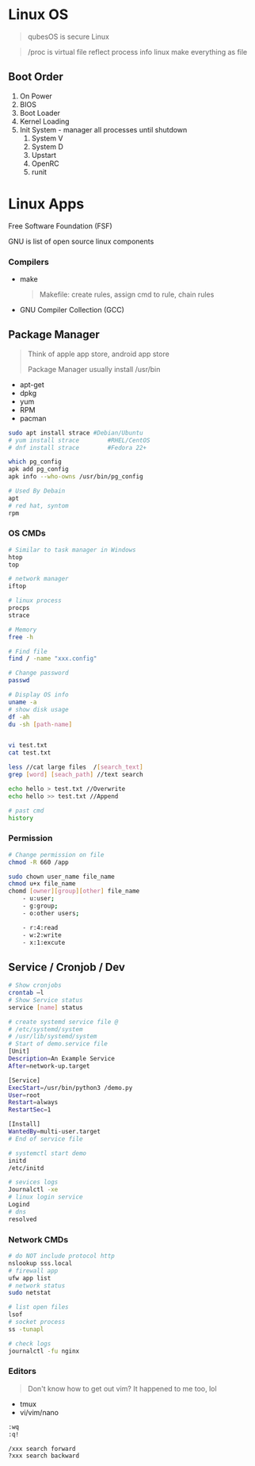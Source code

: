 # Linux OS 
> qubesOS is secure Linux 

> /proc is virtual file reflect process info
linux make everything as file

## Boot Order
1. On Power
2. BIOS
3. Boot Loader
4. Kernel Loading
5. Init System - manager all processes until shutdown
   1. System V
   2. System D
   3. Upstart
   4. OpenRC
   5. runit

# Linux Apps

Free Software Foundation (FSF) 

GNU is list of open source linux components

### Compilers
- make
  > Makefile: create rules, assign cmd to rule, chain rules
- GNU Compiler Collection (GCC)


## Package Manager 
> Think of apple app store, android app store
> 
> Package Manager usually install /usr/bin

- apt-get
- dpkg
- yum
- RPM
- pacman

```bash
sudo apt install strace	#Debian/Ubuntu 
# yum install strace		#RHEL/CentOS
# dnf install strace		#Fedora 22+

which pg_config
apk add pg_config
apk info --who-owns /usr/bin/pg_config

# Used By Debain
apt
# red hat, syntom
rpm
```

### OS CMDs
```bash
# Similar to task manager in Windows 
htop
top

# network manager
iftop

# linux process
procps
strace

# Memory
free -h

# Find file
find / -name "xxx.config"

# Change password
passwd

# Display OS info
uname -a
# show disk usage
df -ah
du -sh [path-name]


vi test.txt
cat test.txt

less //cat large files  /[search_text]
grep [word] [seach_path] //text search

echo hello > test.txt //Overwrite
echo hello >> test.txt //Append

# past cmd
history
```

### Permission
```bash
# Change permission on file
chmod -R 660 /app

sudo chown user_name file_name
chmod u+x file_name
chomd [owner][group][other] file_name
    - u:user;
    - g:group;
    - o:other users;

    - r:4:read
    - w:2:write
    - x:1:excute

```

## Service / Cronjob / Dev
```bash
# Show cronjobs
crontab –l
# Show Service status
service [name] status

# create systemd service file @
# /etc/systemd/system
# /usr/lib/systemd/system
# Start of demo.service file
[Unit]
Description=An Example Service
After=network-up.target

[Service]
ExecStart=/usr/bin/python3 /demo.py
User=root
Restart=always
RestartSec=1

[Install]
WantedBy=multi-user.target
# End of service file

# systemctl start demo
initd
/etc/initd

# sevices logs
Journalctl -xe
# linux login service
Logind
# dns
resolved
```

### Network CMDs
```bash
# do NOT include protocol http
nslookup sss.local
# firewall app
ufw app list
# network status
sudo netstat

# list open files
lsof
# socket process
ss -tunapl

# check logs
journalctl -fu nginx
```

### Editors
> Don't know how to get out vim? It happened to me too, lol
- tmux
- vi/vim/nano
```bash
:wq
:q!

/xxx search forward
?xxx search backward
```


